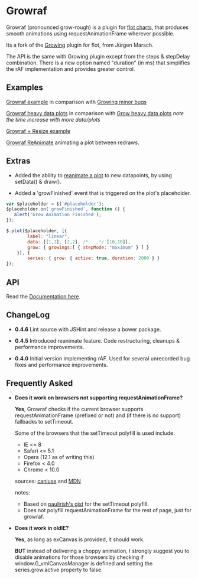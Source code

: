 Growraf
=======

Growraf (pronounced grow-rough) is a plugin for [flot charts](http://www.flotcharts.org), that produces smooth animations using requestAnimationFrame wherever possible.

Its a fork of the [Growing](https://github.com/jumjum123/JUMFlot) plugin for flot, from Jürgen Marsch.

The API is the same with Growing plugin except from the steps & stepDelay combination.
There is a new option named "duration" (in ms) that simplifies the rAF implementation and provides greater control.


Examples
--------
[Growraf example](http://thgreasi.github.io/growraf/growraf.html) in comparison with [Growing minor bugs](http://thgreasi.github.io/growraf/growbugs.html)

[Growraf heavy data plots](http://thgreasi.github.io/growraf/heavyplot_growraf.html) in comparison with [Grow heavy data plots](http://thgreasi.github.io/growraf/heavyplot_grow.html) *note the time increase with more data/plots*

[Growraf + Resize example](http://thgreasi.github.io/growraf/resizegrowraf.html)

[Growraf ReAnimate](http://thgreasi.github.io/growraf/reanimate.html) animating a plot between redraws.

Extras
------
*   Added the ability to [reanimate a plot](http://thgreasi.github.io/growraf/reanimate.html) to new datapoints, by using setData() & draw().

*   Added a 'growFinished' event that is triggered on the plot's placeholder.

```js
var $placeholder = $('#placeholder');
$placeholder.on('growFinished', function () {
   alert('Grow Animation Finished');
});

$.plot($placeholder, [{
        label: "linear",
        data: [[1,1], [2,2], /*...,*/ [10,10]],
        grow: { growings:[ { stepMode: "maximum" } ] }
    }], {
        series: { grow: { active: true, duration: 2000 } }
});
```

API
---
Read the [Documentation here](http://thgreasi.github.io/growraf/docs.html).


ChangeLog
---------
*   **0.4.6** Lint source with JSHint and release a bower package.

*   **0.4.5** Introduced reanimate feature. Code restructuring, cleanups & performance improvements.

*   **0.4.0** Initial version implementing rAF. Used for several unrecorded bug fixes and performance improvements.


Frequently Asked
----------------
*   **Does it work on browsers not supporting requestAnimationFrame?**

    **Yes**, Growraf checks if the current browser supports requestAnimationFrame (prefixed or not) and (if there is no support) fallbacks to setTimeout.

    Some of the browsers that the setTimeout polyfill is used include:
    *   IE <= 8
    *   Safari <= 5.1
    *   Opera (12.1 as of writing this)
    *   Firefox < 4.0
    *   Chrome < 10.0

    sources: [caniuse](http://caniuse.com/#search=requestAnimationFrame) and [MDN](https://developer.mozilla.org/en-US/docs/DOM/window.requestAnimationFrame)

    notes:
    *   Based on [paulirish's gist](https://gist.github.com/paulirish/1579671) for the setTimeout polyfill.
    *   Does not polyfill requestAnimationFrame for the rest of page, just for growraf.


*   **Does it work in oldIE?**

    **Yes**, as long as exCanvas is provided, it should work.

    **BUT** instead of delivering a choppy animation, I strongly suggest you to disable animations for those browsers by checking if window.G_vmlCanvasManager is defined and setting the series.grow.active property to false.
